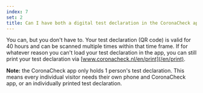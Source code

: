```yaml
---
index: 7
set: 2
title: Can I have both a digital test declaration in the CoronaCheck app and a printed test declaration?
---
```

You can, but you don't have to. Your test declaration (QR code) is valid for 40 hours and can be scanned multiple times within that time frame. If for whatever reason you can't load your test declaration in the app, you can still print your test declaration via [www.coronacheck.nl/en/print](/en/print).

**Note:** the CoronaCheck app only holds 1 person's test declaration. This means every individual visitor needs their own phone and CoronaCheck app, or an individually printed test declaration.
